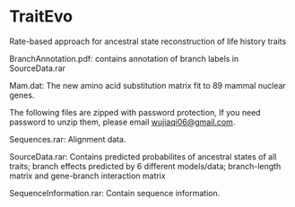 # TraitEvo
Rate-based approach for ancestral state reconstruction of life history traits

BranchAnnotation.pdf: contains annotation of branch labels in SourceData.rar

Mam.dat: The new amino acid substitution matrix fit to 89 mammal nuclear genes.

The following files are zipped with password protection, If you need password to unzip them, please email wujiaqi06@gmail.com.

Sequences.rar: Alignment data.

SourceData.rar: Contains predicted probabilites of ancestral states of all traits; branch effects predicted by 6 different models/data; branch-length matrix and gene-branch interaction matrix

SequenceInformation.rar: Contain sequence information.

